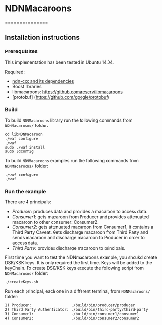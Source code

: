 # NDNMacaroons
===============

Installation instructions
-------------------------

### Prerequisites

This implementation has been tested in Ubuntu 14.04.

Required:

* [ndn-cxx and its dependencies](http://named-data.net/doc/ndn-cxx/)
* Boost libraries
* libmacaroons: https://github.com/rescrv/libmacaroons
* [protobuf] (https://github.com/google/protobuf)


### Build

To build `NDNMacaroons` library run the following commands from 
`NDNMacaroons/` folder:

    cd libNDNMacaroon
    ./waf configure
    ./waf
    sudo ./waf install
    sudo ldconfig
  
To build `NDNMacaroons` examples run the following commands from 
`NDNMacaroons/` folder:

    ./waf configure
    ./waf


### Run the example

There are 4 principals:
   - *Producer*: produces data and provides a macaroon to access data.
   - *Consumer1*: gets macaroon from Producer and provides attenuated macaroon to other consumer: Consumer2.
   - *Consumer2*: gets attenuated macaroon from Consumer1, it contains a Third Party Caveat. 
                Gets discharge macaroon from Third Party and sends macaroon and discharge macaroon to Producer in order to access data.
   - *Third Party*: provides discharge macaroon to principals.
   
First time you want to test the NDNmacaroons example, you shoukd create DSK/KSK keys. It is only required the first time. Keys will be added to the keyChain. To create DSK/KSK keys execute the following script from `NDNMacaroons/` folder:

    ./createKeys.sh

Run each principal, each one in a different terminal, from `NDNMacaroons/` folder:

    1) Producer:                  ./build/bin/producer/producer
    2) Third Party Authenticator: ./build/bin/third-party/third-party
    3) Consumer1:                 ./build/bin/consumer1/consumer1
    4) Consumer2:                 ./build/bin/consumer2/consumer2

   
   
